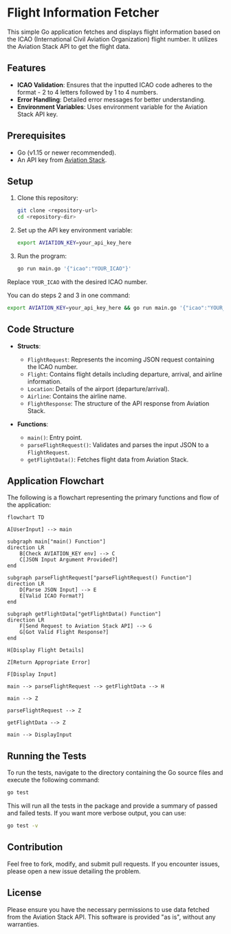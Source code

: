 # Flight Information Fetcher

This simple Go application fetches and displays flight information based on the ICAO (International Civil Aviation Organization) flight number. It utilizes the Aviation Stack API to get the flight data.

## Features

- **ICAO Validation**: Ensures that the inputted ICAO code adheres to the format - 2 to 4 letters followed by 1 to 4 numbers.
- **Error Handling**: Detailed error messages for better understanding.
- **Environment Variables**: Uses environment variable for the Aviation Stack API key.

## Prerequisites

- Go (v1.15 or newer recommended).
- An API key from [Aviation Stack](https://aviationstack.com/).

## Setup

1. Clone this repository:
   ```bash
   git clone <repository-url>
   cd <repository-dir>
   ```

2. Set up the API key environment variable:
   ```bash
   export AVIATION_KEY=your_api_key_here
   ```

3. Run the program:
   ```bash
   go run main.go '{"icao":"YOUR_ICAO"}'
   ```

Replace `YOUR_ICAO` with the desired ICAO number.

You can do steps 2 and 3 in one command:
   ```bash
   export AVIATION_KEY=your_api_key_here && go run main.go '{"icao":"YOUR_ICAO"}'
   ```

## Code Structure

- **Structs**:
  - `FlightRequest`: Represents the incoming JSON request containing the ICAO number.
  - `Flight`: Contains flight details including departure, arrival, and airline information.
  - `Location`: Details of the airport (departure/arrival).
  - `Airline`: Contains the airline name.
  - `FlightResponse`: The structure of the API response from Aviation Stack.

- **Functions**:
  - `main()`: Entry point.
  - `parseFlightRequest()`: Validates and parses the input JSON to a `FlightRequest`.
  - `getFlightData()`: Fetches flight data from Aviation Stack.

## Application Flowchart

The following is a flowchart representing the primary functions and flow of the application:

```mermaid
flowchart TD

A[UserInput] --> main

subgraph main["main() Function"]
direction LR
    B[Check AVIATION_KEY env] --> C
    C[JSON Input Argument Provided?]
end

subgraph parseFlightRequest["parseFlightRequest() Function"]
direction LR
    D[Parse JSON Input] --> E
    E[Valid ICAO Format?]
end

subgraph getFlightData["getFlightData() Function"]
direction LR
    F[Send Request to Aviation Stack API] --> G
    G[Got Valid Flight Response?]
end

H[Display Flight Details]

Z[Return Appropriate Error]

F[Display Input]

main --> parseFlightRequest --> getFlightData --> H

main --> Z

parseFlightRequest --> Z

getFlightData --> Z

main --> DisplayInput
```

## Running the Tests

To run the tests, navigate to the directory containing the Go source files and execute the following command:

```bash
go test
```

This will run all the tests in the package and provide a summary of passed and failed tests. If you want more verbose output, you can use:

```bash
go test -v
```

## Contribution

Feel free to fork, modify, and submit pull requests. If you encounter issues, please open a new issue detailing the problem.

## License

Please ensure you have the necessary permissions to use data fetched from the Aviation Stack API. This software is provided "as is", without any warranties.
